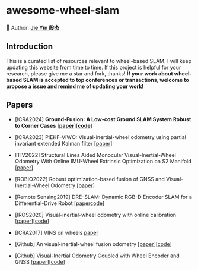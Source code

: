 # awesome-wheel-slam
💎 Author: [**Jie Yin 殷杰**](https://github.com/sjtuyinjie)

## Introduction

This is a curated list of resources relevant to wheel-based SLAM. I will keep updating this website from time to time. If this project is helpful for your research, please give me a star and fork, thanks!
**If your work about wheel-based SLAM is accepted to top conferences or transactions, welcome to propose a issue and remind me of updating your work!**


## Papers


- [ICRA2024] **Ground-Fusion: A Low-cost Ground SLAM System Robust to Corner Cases** [[**paper**](https://arxiv.org/abs/2402.14308)][[**code**](https://github.com/SJTU-ViSYS/Ground-Fusion)]


- [ICRA2023] PIEKF-VIWO: Visual-inertial-wheel odometry using partial invariant extended Kalman filter [[paper](https://arxiv.org/pdf/2303.07668)]


- [TIV2022] Structural Lines Aided Monocular Visual-Inertial-Wheel Odometry With Online IMU-Wheel Extrinsic Optimization on S2 Manifold [[paper](https://ieeexplore.ieee.org/abstract/document/10214115)]


- [ROBIO2022] Robust optimization-based fusion of GNSS and Visual-Inertial-Wheel Odometry [[paper](https://ieeexplore.ieee.org/abstract/document/10011839)]


- [Remote Sensing2019] DRE-SLAM: Dynamic RGB-D Encoder SLAM for a Differential-Drive Robot [[paper](https://www.mdpi.com/2072-4292/11/4/380?ref=https://coder.social)[code](https://github.com/ydsf16/dre_slam)]



- [IROS2020] Visual-inertial-wheel odometry with online calibration [[paper](https://par.nsf.gov/servlets/purl/10293356)][[code](https://github.com/SJTU-ViSYS/Ground-Fusion)]

- [ICRA2017] VINS on wheels [paper](https://ieeexplore.ieee.org/abstract/document/7989603)

- [Github] An visual-inertial-wheel fusion odometry [[paper](https://github.com/TouchDeeper/VIW-Fusion/blob/master/Thesis%20-%20TingdaZhuang%20-%20Chinese%20-%20Research%20on%20Multi-sensor%20Fusion%20Localization%20of%20Mobile%20Robot%20Based%20on%20ROS.pdf)][[code](https://github.com/TouchDeeper/VIW-Fusion)]


- [Github] Visual-Inertial Odometry Coupled with Wheel Encoder and GNSS [[paper](https://blog.csdn.net/ewtewtewrt/article/details/117249295)][[code](https://github.com/Wallong/VINS-GPS-Wheel)]



